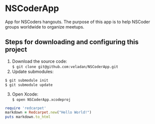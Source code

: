 NSCoderApp
==========

App for NSCoders hangouts. The purpose of this app is to help NSCoder groups worldwide to organize meetups.

## Steps for downloading and configuring this project

1. Download the source code:    
 	``$ git clone git@github.com:veladan/NSCoderApp.git``
2. Update submodules:    
```sh
$ git submodule init      
$ git submodule update    
```
3. Open Xcode:   
	``$ open NSCoderApp.xcodeproj``



```ruby
require 'redcarpet'
markdown = Redcarpet.new("Hello World!")
puts markdown.to_html
```